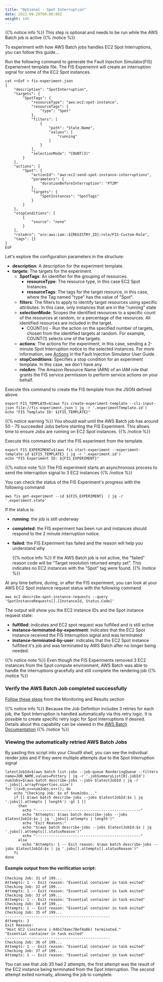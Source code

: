 ```yaml
---
title: "Optional - Spot Interruption"
date: 2022-09-20T00:00:00Z
weight: 145
---
```


{{% notice info %}}
This step is optional and needs to be run while the AWS Batch job is active
{{% /notice %}}

To experiment with how AWS Batch jobs handles EC2 Spot Interruptions, you can follow this guide...

Run the following command to generate the Fault Injection Simulator(FIS) Experiement template file. The FIS Experiemnt will create an interruption signal for some of the EC2 Spot instances.

```
cat <<EoF > fis-experiment.json
{
    "description": "SpotInterruption",
    "targets": {
        "SpotTags": {
            "resourceType": "aws:ec2:spot-instance",
            "resourceTags": {
                "type": "Spot"
            },
            "filters": [
                {
                    "path": "State.Name",
                    "values": [
                        "running"
                    ]
                }
            ],
            "selectionMode": "COUNT(3)"
        }
    },
    "actions": {
        "Spot": {
            "actionId": "aws:ec2:send-spot-instance-interruptions",
            "parameters": {
                "durationBeforeInterruption": "PT2M"
            },
            "targets": {
                "SpotInstances": "SpotTags"
            }
        }
    },
    "stopConditions": [
        {
            "source": "none"
        }
    ],
    "roleArn": "arn:aws:iam::${REGISTRY_ID}:role/FIS-Custom-Role",
    "tags": {}
}
EoF
```

Let's explore the configuration parameters in the structure:

- **description**: A description for the experiment template.
- **targets**: The targets for the experiment.
  - **SpotTags**: An identifier for the grouping of resources.
    - **resourceType**: The resource type, in this case EC2 Spot Instances.
    - **resourceTags**: The tags for the target resource, in this case, where the Tag named "type" has the value of "Spot".
  - **filters**: The filters to apply to identify target resources using specific attributes.  In this case, only instances that are in the "running" state
  - **selectionMode**: Scopes the identified resources to a specific count of the resources at random, or a percentage of the resources. All identified resources are included in the target.
    - COUNT(n) - Run the action on the specified number of targets, chosen from the identified targets at random. For example, COUNT(1) selects one of the targets.
  - **actions**: The actions for the experiment, in this case, sending a 2-minute Spot Interruption notice to the selected instances. For more information, see [Actions](https://docs.aws.amazon.com/fis/latest/userguide/actions.html) in the Fault Injection Simulator User Guide .
  - **stopConditions**: Specifies a stop condition for an experiment template.  In this case, we don't have any.
  - **roleArn**: The Amazon Resource Name (ARN) of an IAM role that grants the FIS service permission to perform service actions on your behalf.

Execute this command to create the FIS template from the JSON defined above.

```
export FIS_TEMPLATE=$(aws fis create-experiment-template --cli-input-json file://fis-experiment.json | jq -r '.experimentTemplate.id')
echo "FIS Template ID: ${FIS_TEMPLATE}"
```

{{% notice warning %}}
You should wait until the AWS Batch job has around 50 - 75 succeeded Jobs before starting the FIS Experiment.  This allows time to ensure Jobs are running on EC2 Spot instances.
{{% /notice %}}

Execute this command to start the FIS experiment from the template.

```
export FIS_EXPERIMENT=$(aws fis start-experiment --experiment-template-id ${FIS_TEMPLATE} | jq -r '.experiment.id')
echo "FIS Experiment ID: ${FIS_EXPERIMENT}"
```

{{% notice note %}}
The FIS experiment starts an asynchronous process to send the interruption signal to 3 EC2 instances
{{% /notice %}}

You can check the status of the FIS Experiment's progress with the following command

```
aws fis get-experiment --id ${FIS_EXPERIMENT}  | jq -r '.experiment.state'
```

If the status is:
- **running**: the job is still underway
- **completed**: the FIS experiment has been run and instances should respond to the 2 minute interruption notice.
- **failed**: the FIS Experiment has failed and the reason will help you understand why

  {{% notice info %}}
  If the AWS Batch job is not active, the "failed" reason code will be "Target resolution returned empty set".  This indicates no EC2 instances with the "Spot" tag were found.
  {{% /notice %}}

At any time before, during, or after the FIS experiment, you can look at your AWS EC2 Spot instance request status with the following command

```
aws ec2 describe-spot-instance-requests --query 'SpotInstanceRequests[].[InstanceId, Status.Code]'
```

The output will show you the EC2 instance IDs and the Spot instance request state:
  - **fulfilled**: indicates and EC2 spot request was fulfilled and is still active
  - **instance-terminated-by-experiment**: indicates that the EC2 Spot instance received the FIS Interruption signal and was terminated
  - **instance-terminated-by-user**: indicates that the EC2 Spot instance fulfilled it's job and was terminated by AWS Batch after no longer being needed.

{{% notice note %}}
Even though the FIS Experiments removed 3 EC2 instances from the Spot compute environment, AWS Batch was able to handle the interruptions gracefully and still complete the rendering job
{{% /notice %}}

### Verify the AWS Batch Job completed successfully

[Follow these steps](/rendering-with-batch/monitor.html) from the Monitoring and Results section

{{% notice info %}}
Because the Job Definition includes 3 retries for each job, the Spot Interruption is handled automatically via this retry logic.  It is possible to create specific retry logic for Spot Interruptions if desired.  Details about this capability can be viewed in the [AWS Batch Documentation](https://docs.aws.amazon.com/batch/latest/userguide/job_retries.html)
{{% /notice %}}

### Viewing the automatically retried AWS Batch Jobs

By pasting this script into your Cloud9 shell, you can see the individual render jobs and if they were multiple attempts due to the Spot Interruption signal

```
latestJobId=$(aws batch list-jobs --job-queue RenderingQueue --filters name=JOB_NAME,values=Pottery | jq -r '.jobSummaryList[0].jobId')
numJobs=$(aws batch describe-jobs --jobs $latestJobId | jq -r '.jobs[].arrayProperties.size')
for ((x=0;x<=numJobs;x++)); do
    echo "Checking Job: $x of $numJobs..."
    if [[ $(aws batch describe-jobs --jobs $latestJobId:$x | jq '.jobs[].attempts | length') -gt 1 ]]
      then
        echo "------------------------------------------------"
        echo "Attempts: $(aws batch describe-jobs --jobs $latestJobId:$x | jq '.jobs[].attempts | length')"
        echo "Exit Reasons:"  
        echo "$(aws batch describe-jobs --jobs $latestJobId:$x | jq '.jobs[].attempts[].statusReason')"
        echo "------------------------------------------------"
      else
        echo "Attempts: 1 -- Exit reason: $(aws batch describe-jobs --jobs $latestJobId:$x | jq '.jobs[].attempts[].statusReason')"
    fi
done

```

#### Example output from the verification script:

  ```
Checking Job: 31 of 199...
Attempts: 1 -- Exit reason: "Essential container in task exited"
Checking Job: 32 of 199...
Attempts: 1 -- Exit reason: "Essential container in task exited"
Checking Job: 33 of 199...
Attempts: 1 -- Exit reason: "Essential container in task exited"
Checking Job: 34 of 199...
Attempts: 1 -- Exit reason: "Essential container in task exited"
Checking Job: 35 of 199...
------------------------------------------------
Attempts: 2
Exit Reasons:
"Host EC2 (instance i-04b17daec78ef4a0b) terminated."
"Essential container in task exited"
------------------------------------------------
Checking Job: 36 of 199...
Attempts: 1 -- Exit reason: "Essential container in task exited"
Checking Job: 37 of 199...
Attempts: 1 -- Exit reason: "Essential container in task exited"
```

You can see that Job 35 had 2 attempts, the first attempt was the result of the EC2 instance being terminated from the Spot Interruption. The second attempt exited normally, allowing the job to complete.